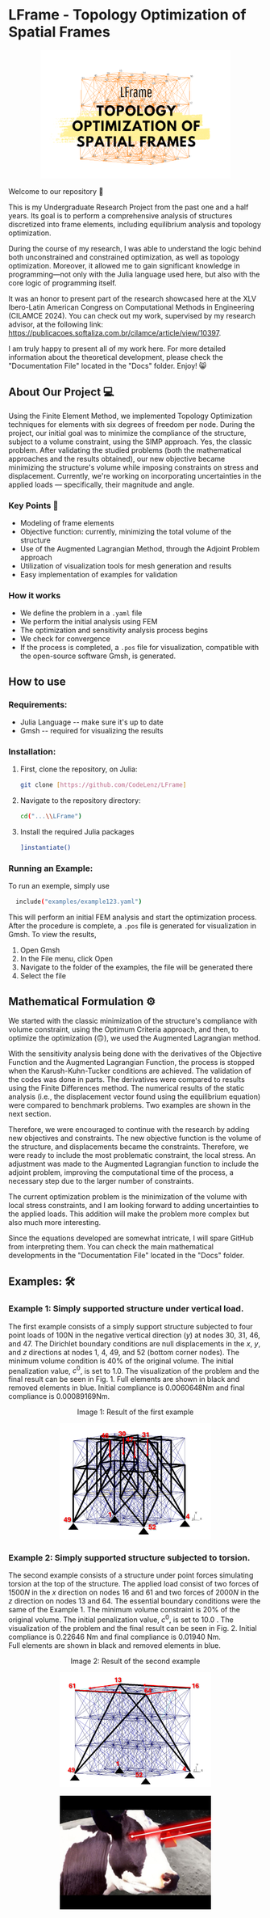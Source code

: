 # LFrame - Topology Optimization of Spatial Frames 

<p align="center">
<img src="./docs/spatttttttial.png">
</p>

Welcome to our repository 🫶

This is my Undergraduate Research Project from the past one and a half years. Its goal is to perform a comprehensive analysis of structures discretized into frame elements, including equilibrium analysis and topology optimization.

During the course of my research, I was able to understand the logic behind both unconstrained and constrained optimization, as well as topology optimization. Moreover, it allowed me to gain significant knowledge in programming—not only with the Julia language used here, but also with the core logic of programming itself.

It was an honor to present part of the research showcased here at the XLV Ibero-Latin American Congress on Computational Methods in Engineering (CILAMCE 2024). You can check out my work, supervised by my research advisor, at the following link: https://publicacoes.softaliza.com.br/cilamce/article/view/10397.

I am truly happy to present all of my work here. For more detailed information about the theoretical development, please check the "Documentation File" located in the "Docs" folder. Enjoy! 😸


## About Our Project 💻

Using the Finite Element Method, we implemented Topology Optimization techniques for elements with six degrees of freedom per node. During the project, our initial goal was to minimize the compliance of the structure, subject to a volume constraint, using the SIMP approach. Yes, the classic problem. After validating the studied problems (both the mathematical approaches and the results obtained), our new objective became minimizing the structure's volume while imposing constraints on stress and displacement.
Currently, we're working on incorporating uncertainties in the applied loads — specifically, their magnitude and angle.

### Key Points 🔐

- Modeling of frame elements
- Objective function: currently, minimizing the total volume of the structure
- Use of the Augmented Lagrangian Method, through the Adjoint Problem approach
- Utilization of visualization tools for mesh generation and results
- Easy implementation of examples for validation

### How it works 

  - We define the problem in a `.yaml` file
  - We perform the initial analysis using FEM
  - The optimization and sensitivity analysis process begins
  - We check for convergence
  - If the process is completed, a `.pos` file for visualization, compatible with the open-source software Gmsh, is generated.

## How to use
### Requirements:
- Julia Language -- make sure it's up to date
- Gmsh -- required for visualizing the results

### Installation:
1. First, clone the repository, on Julia:
    ```bash
   git clone [https://github.com/CodeLenz/LFrame]
2. Navigate to the repository directory:
   ```bash
   cd("...\\LFrame")
3. Install the required Julia packages
   ```bash
   ]instantiate()
   ```

### Running an Example:
To run an exemple, simply use
```bash
  include("examples/example123.yaml")
```

This will perform an initial FEM analysis and start the optimization process. After the procedure is complete, a `.pos` file is generated for visualization in Gmsh. To view the results,
1. Open Gmsh
2. In the File menu, click Open
3. Navigate to the folder of the examples, the file will be generated there
4. Select the file

## Mathematical Formulation ⚙️

We started with the classic minimization of the structure's compliance with volume constraint, using the Optimum Criteria approach, and then, to optimize the optimization (🙃), we used the Augmented Lagrangian method.

With the sensitivity analysis being done with the derivatives of the Objective Function and the Augmented Lagrangian Function, the process is stopped when the Karush-Kuhn-Tucker conditions are achieved. The validation of the codes was done in parts. The derivatives were compared to results using the Finite Differences method. The numerical results of the static analysis (i.e., the displacement vector found using the equilibrium equation) were compared to benchmark problems.
Two examples are shown in the next section.

Therefore, we were encouraged to continue with the research by adding new objectives and constraints. The new objective function is the volume of the structure, and displacements became the constraints. Therefore, we were ready to include the most problematic constraint, the local stress. An adjustment was made to the Augmented Lagrangian function to include the adjoint problem, improving the computational time of the process, a necessary step due to the larger number of constraints.

The current optimization problem is the minimization of the volume with local stress constraints, and I am looking forward to adding uncertainties to the applied loads. This addition will make the problem more complex but also much more interesting.

Since the equations developed are somewhat intricate, I will spare GitHub from interpreting them. You can check the main mathematical developments in the "Documentation File" located in the "Docs" folder.



## Examples: 🛠️

### Example 1: Simply supported structure under vertical load. 
The first example consists of a  simply support structure subjected to four point loads of $100$N in the negative vertical direction ($y$) at nodes $30$, $31$, $46$, and $47$. The Dirichlet boundary conditions are null displacements in the $x$, $y$, and $z$ directions at nodes $1$, $4$, $49$, and $52$ (bottom corner nodes). The minimum volume condition is $40\%$ of the original volume. The  initial penalization value, $c^0$, is set to $1.0$. The visualization of the problem and the final result can be seen in Fig. 1. Full elements are shown in black and removed elements in blue. Initial compliance is $0.0060648$Nm and final compliance is $0.00089169$Nm.


<p align="center">
  Image 1: Result of the first example

</p>

<p align="center">
<img src="./docs/result1.png"  width="300">
</p>

### Example 2: Simply supported structure subjected to torsion.
The second example consists of a structure under point forces simulating torsion at the top of the structure. The applied load consist of two forces of $1500 N$ in the $x$ direction on nodes $16$ and $61$ and two forces of $2000 N$ in the $z$ direction on nodes $13$ and $64$. The essential boundary conditions were the same of the Example 1. The minimum volume constraint is $20\%$ of the original volume. The initial penalization value, $c^0$, is set to $10.0$ .
The visualization of the problem and the final result can be seen in Fig. 2. 
Initial compliance is $0.22646$ Nm and final compliance is $0.01940$ Nm.  
Full elements are shown in black and removed elements in blue.

<p align="center">
  Image 2: Result of the second example
</p>

<p align="center">
<img src="./docs/result2.png"  width="300">
</p>



<p align="center">
<img src="./docs/beam.jpeg"  width="300">
</p>
 

